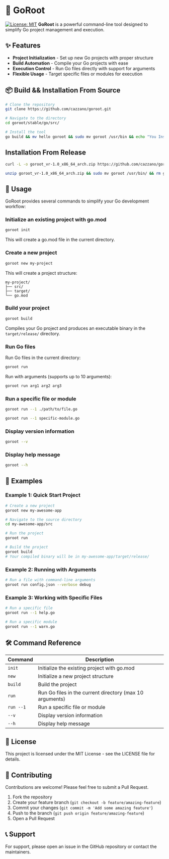 # 🌲 GoRoot

[![License: MIT](https://img.shields.io/badge/License-MIT-yellow.svg)](https://opensource.org/licenses/MIT)
**GoRoot** is a powerful command-line tool designed to simplify Go project management and execution.

## ✨ Features

- **Project Initialization** - Set up new Go projects with proper structure
- **Build Automation** - Compile your Go projects with ease
- **Execution Control** - Run Go files directly with support for arguments
- **Flexible Usage** - Target specific files or modules for execution

## 📦 Build && Installation From Source

```bash
# Clone the repository
git clone https://github.com/cazzano/goroot.git

# Navigate to the directory
cd goroot/stable/go/src/

# Install the tool
go build && mv hello goroot && sudo mv goroot /usr/bin && echo "You Installed It Hah !!!"
```
## Installation From Release

```bash
curl -L -o goroot_vr-1.0_x86_64_arch.zip https://github.com/cazzano/goroot/releases/download/go/goroot_vr-1.0_x86_64_arch.zip

unzip goroot_vr-1.0_x86_64_arch.zip && sudo mv goroot /usr/bin/ && rm goroot_vr-1.0_x86_64_arch.zip
```

## 🚀 Usage

GoRoot provides several commands to simplify your Go development workflow:

### Initialize an existing project with go.mod

```bash
goroot init
```

This will create a go.mod file in the current directory.

### Create a new project

```bash
goroot new my-project
```

This will create a project structure:

```
my-project/
├── src/
├── target/
└── go.mod
```

### Build your project

```bash
goroot build
```

Compiles your Go project and produces an executable binary in the `target/release/` directory.

### Run Go files

Run Go files in the current directory:

```bash
goroot run
```

Run with arguments (supports up to 10 arguments):

```bash
goroot run arg1 arg2 arg3
```

### Run a specific file or module

```bash
goroot run --1 ./path/to/file.go
```

```bash
goroot run --1 specific-module.go
```

### Display version information

```bash
goroot --v
```

### Display help message

```bash
goroot --h
```

## 📝 Examples

### Example 1: Quick Start Project

```bash
# Create a new project
goroot new my-awesome-app

# Navigate to the source directory
cd my-awesome-app/src

# Run the project
goroot run

# Build the project
goroot build
# Your compiled binary will be in my-awesome-app/target/release/
```

### Example 2: Running with Arguments

```bash
# Run a file with command-line arguments
goroot run config.json --verbose debug
```

### Example 3: Working with Specific Files

```bash
# Run a specific file
goroot run --1 help.go

# Run a specific module
goroot run --1 warn.go
```

## 🛠️ Command Reference

| Command | Description |
|---------|-------------|
| `init` | Initialize the existing project with go.mod |
| `new` | Initialize a new project structure |
| `build` | Build the project |
| `run` | Run Go files in the current directory (max 10 arguments) |
| `run --1` | Run a specific file or module |
| `--v` | Display version information |
| `--h` | Display help message |

## 📄 License

This project is licensed under the MIT License - see the LICENSE file for details.

## 🤝 Contributing

Contributions are welcome! Please feel free to submit a Pull Request.

1. Fork the repository
2. Create your feature branch (`git checkout -b feature/amazing-feature`)
3. Commit your changes (`git commit -m 'Add some amazing feature'`)
4. Push to the branch (`git push origin feature/amazing-feature`)
5. Open a Pull Request

## 📞 Support

For support, please open an issue in the GitHub repository or contact the maintainers.
